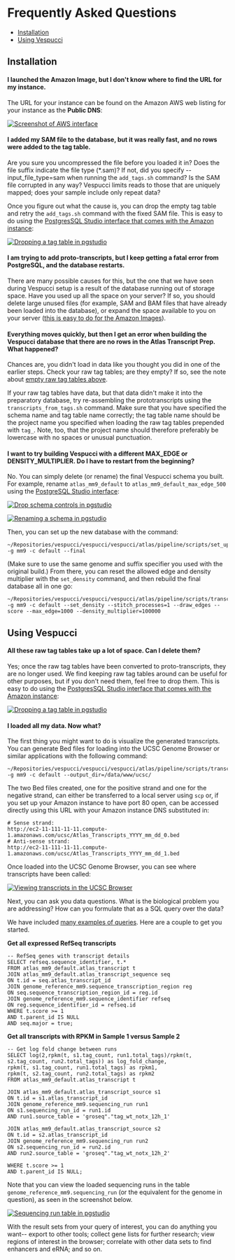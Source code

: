 # Frequently Asked Questions

* [Installation](#installation)
* [Using Vespucci](#using-vespucci)

## Installation

#### I launched the Amazon Image, but I don't know where to find the URL for my instance.

The URL for your instance can be found on the Amazon AWS web listing for your instance as the **Public DNS**:

<a href="/documentation/images/finding_AWS_URL_large.png" target="_blank"><img alt="Screenshot of AWS interface" src="/images/finding_AWS_URL.png" /></a>

#### <span id="no-raw-tags">I added my SAM file to the database, but it was really fast, and no rows were added to the tag table.</span>

Are you sure you uncompressed the file before you loaded it in? Does the file suffix indicate the file type (*.sam)? If not, did you specify --input_file_type=sam when running the `add_tags.sh` command? Is the SAM file corrupted in any way? Vespucci limits reads to those that are uniquely mapped; does your sample include only repeat data?

Once you figure out what the cause is, you can drop the empty tag table and retry the `add_tags.sh` command with the fixed SAM file. This is easy to do using the <a href="/README.md#e-etc" target="_blank">PostgresSQL Studio interface that comes with the Amazon instance</a>:

<a href="/documentation/images/drop_table_large.png" target="_blank"><img alt="Dropping a tag table in pgstudio" src="/images/drop_table.png" /></a>

#### I am trying to add proto-transcripts, but I keep getting a fatal error from PostgreSQL, and the database restarts.

There are many possible causes for this, but the one that we have seen during Vespucci setup is a result of the database running out of storage space. Have you used up all the space on your server? If so, you should delete large unused files (for example, SAM and BAM files that have already been loaded into the database), or expand the space available to you on your server (<a href="http://docs.aws.amazon.com/AWSEC2/latest/UserGuide/ebs-expand-volume.html" target="_blank">this is easy to do for the Amazon Images</a>).

#### Everything moves quickly, but then I get an error when building the Vespucci database that there are no rows in the Atlas Transcript Prep. What happened?

Chances are, you didn't load in data like you thought you did in one of the earlier steps. Check your raw tag tables; are they empty? If so, see the note about [empty raw tag tables above](#no-raw-tags).

If your raw tag tables have data, but that data didn't make it into the preparatory database, try re-assembling the prototranscripts using the `transcripts_from_tags.sh` command. Make sure that you have specified the schema name and tag table name correctly; the tag table name should be the project name you specified when loading the raw tag tables prepended with `tag_`. Note, too, that the project name should therefore preferably be lowercase with no spaces or unusual punctuation. 

#### I want to try building Vespucci with a different MAX_EDGE or DENSITY_MULTIPLIER. Do I have to restart from the beginning?

No. You can simply delete (or rename) the final Vespucci schema you built. For example, rename `atlas_mm9_default` to `atlas_mm9_default_max_edge_500` using the <a href="/README.md#e-etc" target="_blank">PostgreSQL Studio interface</a>: 

<a href="/documentation/images/drop_schema_large.png" target="_blank"><img alt="Drop schema controls in pgstudio" src="/images/drop_schema.png" /></a>

<a href="/documentation/images/rename_schema_large.png" target="_blank"><img alt="Renaming a schema in pgstudio" src="/images/rename_schema.png" /></a>

Then, you can set up the new database with the command:

	~/Repositories/vespucci/vespucci/vespucci/atlas/pipeline/scripts/set_up_database.sh -g mm9 -c default --final

(Make sure to use the same genome and suffix specifier you used with the original build.) From there, you can reset the allowed edge and density multiplier with the `set_density` command, and then rebuild the final database all in one go:

	~/Repositories/vespucci/vespucci/vespucci/atlas/pipeline/scripts/transcripts_from_tags.sh -g mm9 -c default --set_density --stitch_processes=1 --draw_edges --score --max_edge=1000 --density_multiplier=100000


## Using Vespucci

#### All these raw tag tables take up a lot of space. Can I delete them?

Yes; once the raw tag tables have been converted to proto-transcripts, they are no longer used. We find keeping raw tag tables around can be useful for other purposes, but if you don't need them, feel free to drop them. This is easy to do using the <a href="/README.md#e-etc" target="_blank">PostgresSQL Studio interface that comes with the Amazon instance</a>:

<a href="/documentation/images/drop_table_large.png" target="_blank"><img alt="Dropping a tag table in pgstudio" src="/images/drop_table.png" /></a>

#### I loaded all my data. Now what? 

The first thing you might want to do is visualize the generated transcripts. You can generate Bed files for loading into the UCSC Genome Browser or similar applications with the following command:

	~/Repositories/vespucci/vespucci/vespucci/atlas/pipeline/scripts/transcripts_from_tags.sh -g mm9 -c default --output_dir=/data/www/ucsc/
	
The two Bed files created, one for the positive strand and one for the negative strand, can either be transferred to a local server using `scp` or, if you set up your Amazon instance to have port 80 open, can be accessed directly using this URL with your Amazon instance DNS substituted in:

	# Sense strand:
	http://ec2-11-111-11-11.compute-1.amazonaws.com/ucsc/Atlas_Transcripts_YYYY_mm_dd_0.bed
	# Anti-sense strand:
	http://ec2-11-111-11-11.compute-1.amazonaws.com/ucsc/Atlas_Transcripts_YYYY_mm_dd_1.bed

Once loaded into the UCSC Genome Browser, you can see where transcripts have been called:

<a href="/documentation/images/ucsc_browser_large.png" target="_blank"><img alt="Viewing transcripts in the UCSC Browser" src="/images/ucsc_browser.png" /></a>

Next, you can ask you data questions. What is the biological problem you are addressing? How can you formulate that as a SQL query over the data?

We have included <a href="/documentation/sample_queries" target="_blank">many examples of queries</a>. Here are a couple to get you started.

**Get all expressed RefSeq transcripts**

	-- RefSeq genes with transcript details
	SELECT refseq.sequence_identifier, t.*
	FROM atlas_mm9_default.atlas_transcript t
	JOIN atlas_mm9_default.atlas_transcript_sequence seq
	ON t.id = seq.atlas_transcript_id
	JOIN genome_reference_mm9.sequence_transcription_region reg
	ON seq.sequence_transcription_region_id = reg.id
	JOIN genome_reference_mm9.sequence_identifier refseq
	ON reg.sequence_identifier_id = refseq.id
	WHERE t.score >= 1
	AND t.parent_id IS NULL
	AND seq.major = true;


**Get all transcripts with RPKM in Sample 1 versus Sample 2**

	-- Get log fold change between runs
	SELECT log(2,rpkm(t, s1.tag_count, run1.total_tags)/rpkm(t, s2.tag_count, run2.total_tags)) as log_fold_change,
	rpkm(t, s1.tag_count, run1.total_tags) as rpkm1, 
	rpkm(t, s2.tag_count, run2.total_tags) as rpkm2
	FROM atlas_mm9_default.atlas_transcript t

	JOIN atlas_mm9_default.atlas_transcript_source s1
	ON t.id = s1.atlas_transcript_id
	JOIN genome_reference_mm9.sequencing_run run1
	ON s1.sequencing_run_id = run1.id
	AND run1.source_table = 'groseq"."tag_wt_notx_12h_1'

	JOIN atlas_mm9_default.atlas_transcript_source s2
	ON t.id = s2.atlas_transcript_id
	JOIN genome_reference_mm9.sequencing_run run2
	ON s2.sequencing_run_id = run2.id
	AND run2.source_table = 'groseq"."tag_wt_notx_12h_2'

	WHERE t.score >= 1
	AND t.parent_id IS NULL;

Note that you can view the loaded sequencing runs in the table `genome_reference_mm9.sequencing_run` (or the equivalent for the genome in question), as seen in the screenshot below.

<a href="/documentation/images/sequencing_runs_large.png" target="_blank"><img alt="Sequencing run table in pgstudio" src="/images/sequencing_runs.png" /></a>

With the result sets from your query of interest, you can do anything you want-- export to other tools; collect gene lists for further research; view regions of interest in the browser; correlate with other data sets to find enhancers and eRNA; and so on.